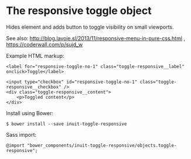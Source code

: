 # The responsive toggle object

Hides element and adds button to toggle visibility on small viewports.

See also: http://blog.lavoie.sl/2013/11/responsive-menu-in-pure-css.html , https://coderwall.com/p/sujd_w

Example HTML markup:

    <label for="responsive-toggle-no-1" class="toggle-responsive__label" onclick>Toggle</label>

    <input type="checkbox" id="responsive-toggle-no-1" class="toggle-responsive__checkbox" />
    <div class="toggle-responsive__content">
        <p>Toggled content</p>
    </div>

Install using Bower:

    $ bower install --save inuit-toggle-responsive

Sass import:

    @import "bower_components/inuit-toggle-responsive/objects.toggle-responsive";
